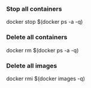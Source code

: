 ### Stop all containers
docker stop $(docker ps -a -q)
### Delete all containers
docker rm $(docker ps -a -q)
### Delete all images
docker rmi $(docker images -q)
